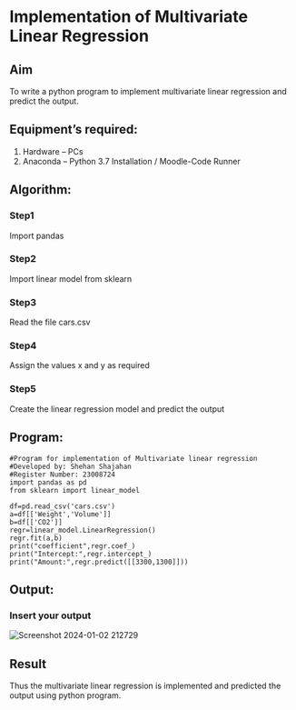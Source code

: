 # Implementation of Multivariate Linear Regression
## Aim
To write a python program to implement multivariate linear regression and predict the output.
## Equipment’s required:
1.	Hardware – PCs
2.	Anaconda – Python 3.7 Installation / Moodle-Code Runner
## Algorithm:
### Step1
Import pandas

### Step2
Import linear model from sklearn

### Step3
Read the file cars.csv

### Step4
Assign the values x and y as required

### Step5
Create the linear regression model and predict the output

## Program:
```
#Program for implementation of Multivariate linear regression
#Developed by: Shehan Shajahan
#Register Number: 23008724
import pandas as pd
from sklearn import linear_model

df=pd.read_csv('cars.csv')
a=df[['Weight','Volume']]
b=df[['CO2']]
regr=linear_model.LinearRegression()
regr.fit(a,b)
print("coefficient",regr.coef_)
print("Intercept:",regr.intercept_)
print("Amount:",regr.predict([[3300,1300]]))
```
## Output:
### Insert your output
![Screenshot 2024-01-02 212729](https://github.com/shehanshajahan/Multivariate-Linear-Regression/assets/139317389/6efca62f-0978-4c97-b32a-fe9f506f4d7f)

## Result
Thus the multivariate linear regression is implemented and predicted the output using python program.
